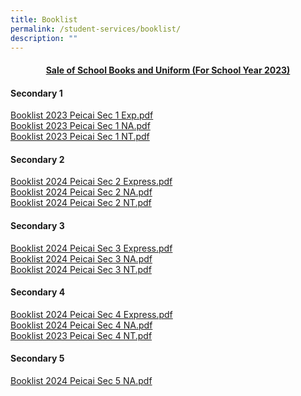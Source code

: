 ```yaml
---
title: Booklist
permalink: /student-services/booklist/
description: ""
---
```

<h4 style="text-align: center;"><strong><u>Sale of School Books and Uniform (For School Year 2023)</u></strong></h4>
<h4><strong>Secondary 1</strong></h4>
<p><a href="/files/Booklist%202023%20PCSS%20%20Sec%201Exp.pdf" target="">Booklist 2023 Peicai Sec 1 Exp.pdf</a><br><a href="/files/Booklist%202023%20PCSS%20%20Sec%201NA.pdf" target="">Booklist 2023 Peicai Sec 1 NA.pdf</a><br><a href="/files/Booklist%202023%20PCSS%20%20Sec%201NT.pdf" target="">Booklist 2023 Peicai Sec 1 NT.pdf</a></p>
<h4><strong>Secondary 2</strong></h4>
<p><a href="/files/booklist 2024 peicai sec 2 exp.pdf" target="">Booklist 2024 Peicai Sec 2 Express.pdf</a><br><a href="/files/booklist 2024 peicai sec 2 na.pdf" target="">Booklist 2024 Peicai Sec 2 NA.pdf</a><br><a href="/files/booklist 2024 peicai sec 2 nt.pdf" target="">Booklist 2024 Peicai Sec 2 NT.pdf</a></p>
<h4><strong>Secondary 3</strong></h4>
<p><a href="/files/booklist 2024 peicai sec 3 exp.pdf" target="">Booklist 2024 Peicai Sec 3 Express.pdf</a><br><a href="/files/booklist 2024 peicai sec 3 na.pdf" target="">Booklist 2024 Peicai Sec 3 NA.pdf</a><br><a href="/files/booklist 2024 peicai sec 3 nt.pdf" target="">Booklist 2024 Peicai Sec 3 NT.pdf</a></p>
<h4><strong>Secondary 4</strong></h4>
<p><a href="/files/booklist 2024 peicai sec 4 exp.pdf" target="">Booklist 2024 Peicai Sec 4 Express.pdf</a><br><a href="/files/booklist 2024 peicai sec 4 na.pdf" target="">Booklist 2024 Peicai Sec 4 NA.pdf</a><br><a href="/files/booklist 2024 peicai sec 4 nt.pdf" target="">Booklist 2023 Peicai Sec 4 NT.pdf</a></p>
<h4><strong>Secondary 5</strong></h4>
<p><a href="/files/booklist 2024 peicai sec 5 na.pdf" target="">Booklist 2024 Peicai Sec 5 NA.pdf</a></p>